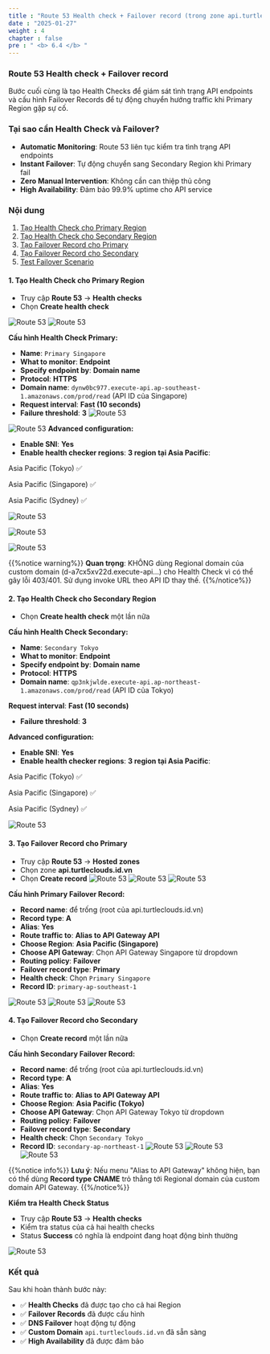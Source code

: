 ```yaml
---
title : "Route 53 Health check + Failover record (trong zone api.turtleclouds.id.vn)"
date : "2025-01-27" 
weight : 4
chapter : false
pre : " <b> 6.4 </b> "
---
```


### Route 53 Health check + Failover record

Bước cuối cùng là tạo Health Checks để giám sát tình trạng API endpoints và cấu hình Failover Records để tự động chuyển hướng traffic khi Primary Region gặp sự cố.

### Tại sao cần Health Check và Failover?

- **Automatic Monitoring**: Route 53 liên tục kiểm tra tình trạng API endpoints
- **Instant Failover**: Tự động chuyển sang Secondary Region khi Primary fail
- **Zero Manual Intervention**: Không cần can thiệp thủ công
- **High Availability**: Đảm bảo 99.9% uptime cho API service

### Nội dung

1. [Tạo Health Check cho Primary Region](#1-tạo-health-check-cho-primary-region)
2. [Tạo Health Check cho Secondary Region](#2-tạo-health-check-cho-secondary-region)
3. [Tạo Failover Record cho Primary](#3-tạo-failover-record-cho-primary)
4. [Tạo Failover Record cho Secondary](#4-tạo-failover-record-cho-secondary)
5. [Test Failover Scenario](#5-test-failover-scenario)

#### 1. Tạo Health Check cho Primary Region

- Truy cập **Route 53** → **Health checks**
- Chọn **Create health check**

![Route 53](/images/6.4/1.png?featherlight=false&width=90pc)
![Route 53](/images/6.4/2.png?featherlight=false&width=90pc)

**Cấu hình Health Check Primary:**
- **Name**: ```Primary Singapore```
- **What to monitor**: **Endpoint**
- **Specify endpoint by**: **Domain name**
- **Protocol**: **HTTPS**
- **Domain name**: ```dynw0bc977.execute-api.ap-southeast-1.amazonaws.com/prod/read``` (API ID của Singapore)
- **Request interval**: **Fast (10 seconds)**
- **Failure threshold**: **3**
![Route 53](/images/6.4/3.png?featherlight=false&width=90pc)

![Route 53](/images/6.4/4.png?featherlight=false&width=90pc)
**Advanced configuration:**
- **Enable SNI**: **Yes**
- **Enable health checker regions**: **3 region tại Asia Pacific**:

Asia Pacific (Tokyo) ✅

Asia Pacific (Singapore) ✅

Asia Pacific (Sydney) ✅

![Route 53](/images/6.4/5.png?featherlight=false&width=90pc)

![Route 53](/images/6.4/6.png?featherlight=false&width=90pc)

![Route 53](/images/6.4/7.png?featherlight=false&width=90pc)

{{%notice warning%}}
**Quan trọng**: KHÔNG dùng Regional domain của custom domain (d-a7cx5xv22d.execute-api...) cho Health Check vì có thể gây lỗi 403/401. Sử dụng invoke URL theo API ID thay thế.
{{%/notice%}}

#### 2. Tạo Health Check cho Secondary Region

- Chọn **Create health check** một lần nữa

**Cấu hình Health Check Secondary:**
- **Name**: ```Secondary Tokyo```
- **What to monitor**: **Endpoint**
- **Specify endpoint by**: **Domain name**
- **Protocol**: **HTTPS**
- **Domain name**: ```qp3nkjwlde.execute-api.ap-northeast-1.amazonaws.com/prod/read``` (API ID của Tokyo)

**Request interval**: **Fast (10 seconds)**
- **Failure threshold**: **3**

**Advanced configuration:**
- **Enable SNI**: **Yes**
- **Enable health checker regions**: **3 region tại Asia Pacific**:

Asia Pacific (Tokyo) ✅

Asia Pacific (Singapore) ✅

Asia Pacific (Sydney) ✅

![Route 53](/images/6.4/8.png?featherlight=false&width=90pc)

#### 3. Tạo Failover Record cho Primary

- Truy cập **Route 53** → **Hosted zones**
- Chọn zone **api.turtleclouds.id.vn**
- Chọn **Create record**
![Route 53](/images/6.4/9.png?featherlight=false&width=90pc)
![Route 53](/images/6.4/10.png?featherlight=false&width=90pc)
![Route 53](/images/6.4/11.png?featherlight=false&width=90pc)

**Cấu hình Primary Failover Record:**
- **Record name**: để trống (root của api.turtleclouds.id.vn)
- **Record type**: **A**
- **Alias**: **Yes**
- **Route traffic to**: **Alias to API Gateway API**
- **Choose Region**: **Asia Pacific (Singapore)**
- **Choose API Gateway**: Chọn API Gateway Singapore từ dropdown
- **Routing policy**: **Failover**
- **Failover record type**: **Primary**
- **Health check**: Chọn ```Primary Singapore```
- **Record ID**: ```primary-ap-southeast-1```



![Route 53](/images/6.4/12.png?featherlight=false&width=90pc)
![Route 53](/images/6.4/13.png?featherlight=false&width=90pc)
![Route 53](/images/6.4/14.png?featherlight=false&width=90pc)

#### 4. Tạo Failover Record cho Secondary

- Chọn **Create record** một lần nữa

**Cấu hình Secondary Failover Record:**
- **Record name**: để trống (root của api.turtleclouds.id.vn)
- **Record type**: **A**
- **Alias**: **Yes**
- **Route traffic to**: **Alias to API Gateway API**
- **Choose Region**: **Asia Pacific (Tokyo)**
- **Choose API Gateway**: Chọn API Gateway Tokyo từ dropdown
- **Routing policy**: **Failover**
- **Failover record type**: **Secondary**
- **Health check**: Chọn ```Secondary Tokyo```
- **Record ID**: ```secondary-ap-northeast-1```
![Route 53](/images/6.4/15.png?featherlight=false&width=90pc)
![Route 53](/images/6.4/16.png?featherlight=false&width=90pc)
![Route 53](/images/6.4/17.png?featherlight=false&width=90pc)


{{%notice info%}}
**Lưu ý**: Nếu menu "Alias to API Gateway" không hiện, bạn có thể dùng **Record type CNAME** trỏ thẳng tới Regional domain của custom domain API Gateway.
{{%/notice%}}


**Kiểm tra Health Check Status**
- Truy cập **Route 53** → **Health checks**
- Kiểm tra status của cả hai health checks
- Status **Success** có nghĩa là endpoint đang hoạt động bình thường

![Route 53](/images/6.4/8.png?featherlight=false&width=90pc)



### Kết quả

Sau khi hoàn thành bước này:

- ✅ **Health Checks** đã được tạo cho cả hai Region
- ✅ **Failover Records** đã được cấu hình
- ✅ **DNS Failover** hoạt động tự động
- ✅ **Custom Domain** `api.turtleclouds.id.vn` đã sẵn sàng
- ✅ **High Availability** đã được đảm bảo

